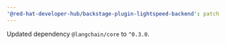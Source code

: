 ```yaml
---
'@red-hat-developer-hub/backstage-plugin-lightspeed-backend': patch
---
```


Updated dependency `@langchain/core` to `^0.3.0`.
